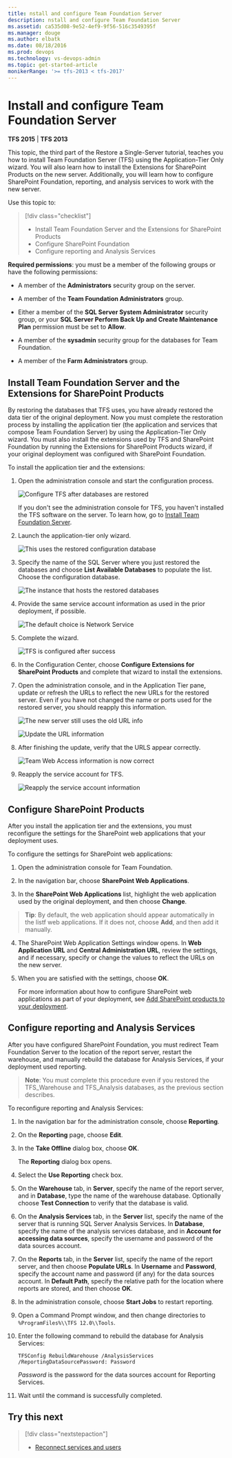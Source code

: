 ```yaml
---
title: nstall and configure Team Foundation Server
description: nstall and configure Team Foundation Server
ms.assetid: ca535d08-9e52-4ef9-9f56-516c3549395f
ms.manager: douge
ms.author: elbatk
ms.date: 08/18/2016
ms.prod: devops
ms.technology: vs-devops-admin
ms.topic: get-started-article
monikerRange: '>= tfs-2013 < tfs-2017'
---
```




# Install and configure Team Foundation Server

**TFS 2015** | **TFS 2013**

This topic, the third part of the Restore a Single-Server tutorial,
teaches you how to install Team Foundation Server (TFS) using the
Application-Tier Only wizard. You will also learn how to install the
Extensions for SharePoint Products on the new server. Additionally, you
will learn how to configure SharePoint Foundation, reporting, and
analysis services to work with the new server.

Use this topic to:

> [!div class="checklist"]
> * Install Team Foundation Server and the Extensions for SharePoint Products
> * Configure SharePoint Foundation 
> * Configure reporting and Analysis Services  


**Required permissions**: you must be a member of the following groups or have the following
permissions:

-   A member of the **Administrators** security group on the server.

-   A member of the **Team Foundation Administrators** group.

-   Either a member of the **SQL Server System Administrator** security group, or your **SQL Server Perform Back Up and Create Maintenance Plan** permission  must be set to **Allow**.

-   A member of the **sysadmin** security group for the databases for Team Foundation.

-   A member of the **Farm Administrators** group.

<a name ="#InstallTFS"></a>
## Install Team Foundation Server and the Extensions for SharePoint Products

By restoring the databases that TFS uses, you have already restored the
data tier of the original deployment. Now you must complete the
restoration process by installing the application tier (the application
and services that compose Team Foundation Server) by using the
Application-Tier Only wizard. You must also install the extensions used
by TFS and SharePoint Foundation by running the Extensions for
SharePoint Products wizard, if your original deployment was configured
with SharePoint Foundation.

To install the application tier and the extensions:

1.  Open the administration console and start the configuration process.

    ![Configure TFS after databases are restored](../_img/ic664999.png)

    If you don't see the administration console for TFS, you haven't
    installed the TFS software on the server. To learn how, go to
    [Install Team Foundation Server](tut-single-svr-prep-new-hw.md#install-tfs).

2.  Launch the application-tier only wizard.

    ![This uses the restored configuration database](../_img/launch-app-tier-wizard.png)

3.  Specify the name of the SQL Server where you just restored the
    databases and choose **List Available Databases** to populate the list. Choose the
    configuration database.

    ![The instance that hosts the restored databases](../_img/app-tier-wiz-sql-name.png)

4.  Provide the same service account information as used in the prior
    deployment, if possible.

    ![The default choice is Network Service](../_img/app-tier-wiz-svc-acct-name.png)

5.  Complete the wizard.

    ![TFS is configured after success](../_img/app-tier-wiz-complete.png)

6.  In the Configuration Center, choose **Configure
    Extensions for SharePoint Products** and complete that wizard
    to install the extensions.

7.  Open the administration console, and in the Application Tier pane,
    update or refresh the URLs to reflect the new URLs for the
    restored server. Even if you have not changed the name or ports used
    for the restored server, you should reapply this information.

    ![The new server still uses the old URL info](../_img/refresh-urls.png)
    
    ![Update the URL information](../_img/refresh-urls2.png)

8.  After finishing the update, verify that the URLS appear correctly.

    ![Team Web Access information is now correct](../_img/refresh-urls3.png)

9.  Reapply the service account for TFS.

    ![Reapply the service account information](../_img/reapply-svc-accts.png)


<a name="ConfigureSPT"></a>
## Configure SharePoint Products

After you install the application tier and the extensions, you must
reconfigure the settings for the SharePoint web applications that your
deployment uses.

To configure the settings for SharePoint web applications:

1.  Open the administration console for Team Foundation.

2.  In the navigation bar, choose **SharePoint Web
    Applications**.

3.  In the **SharePoint Web Applications** list,
    highlight the web application used by the original deployment, and
    then choose **Change**.

   > **Tip**:
   > By default, the web application should appear automatically in the listf web applications. If it does not, choose **Add**, and then add it manually.
 

4.  The SharePoint Web Application Settings window opens. In **Web Application URL** and 
    **Central Administration URL**, review the
    settings, and if necessary, specify or change the values to reflect
    the URLs on the new server.

5.  When you are satisfied with the settings, choose **OK**.

    For more information about how to configure SharePoint web
    applications as part of your deployment, see [Add SharePoint products to your deployment](../add-sharepoint-to-tfs.md).

<a name="RestoreWarehouse"></a>
## Configure reporting and Analysis Services

After you have configured SharePoint Foundation, you must redirect Team
Foundation Server to the location of the report server, restart the
warehouse, and manually rebuild the database for Analysis Services, if
your deployment used reporting.

> **Note**:
> You must complete this procedure even if you restored the TFS\_Warehouse and TFS\_Analysis databases, as the previous section describes.

To reconfigure reporting and Analysis Services:

1.  In the navigation bar for the administration console, choose **Reporting**.

2.  On the **Reporting** page, choose **Edit**.

3.  In the **Take Offline** dialog box, choose **OK**.

    The **Reporting** dialog box opens.

4.  Select the **Use Reporting** check box.

5.  On the **Warehouse** tab, in **Server**, specify the name of the report server,
    and in **Database**, type the name of the
    warehouse database. Optionally choose **Test Connection** to verify that the database is valid.

6.  On the **Analysis Services** tab, in the
    **Server** list, specify the name of the
    server that is running SQL Server Analysis Services. In 
    **Database**, specify the name of the analysis
    services database, and in **Account for accessing
    data sources**, specify the username and password of the data
    sources account.

7.  On the **Reports** tab, in the **Server** list, specify the name of the report
    server, and then choose **Populate URLs**. In **Username** and **Password**, specify the account name and password
    (if any) for the data sources account. In **Default Path**, specify the relative path for the
    location where reports are stored, and then choose **OK**.

8.  In the administration console, choose **Start Jobs** to restart reporting.

9.  Open a Command Prompt window, and then change directories to
    `%ProgramFiles%\\TFS 12.0\\Tools`.

10. Enter the following command to rebuild the database for Analysis
    Services:

    `TFSConfig RebuildWarehouse /AnalysisServices /ReportingDataSourcePassword: Password`

    *Password* is the password for the data sources account for Reporting Services.

11. Wait until the command is successfully completed.


## Try this next

> [!div class="nextstepaction"]
> * [Reconnect services and users](tut-single-svr-reconn-svcs-users.md)
